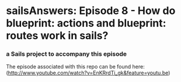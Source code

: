 # sailsAnswers: Episode 8 - How do blueprint: actions and blueprint: routes work in sails?
### a Sails project to accompany this episode

The episode associated with this repo can be found here: (http://www.youtube.com/watch?v=EnKRrdTi_gk&feature=youtu.be)

